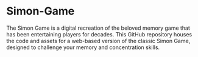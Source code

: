# Simon-Game
The Simon Game is a digital recreation of the beloved memory game that has been entertaining players for decades. This GitHub repository houses the code and assets for a web-based version of the classic Simon Game, designed to challenge your memory and concentration skills.
